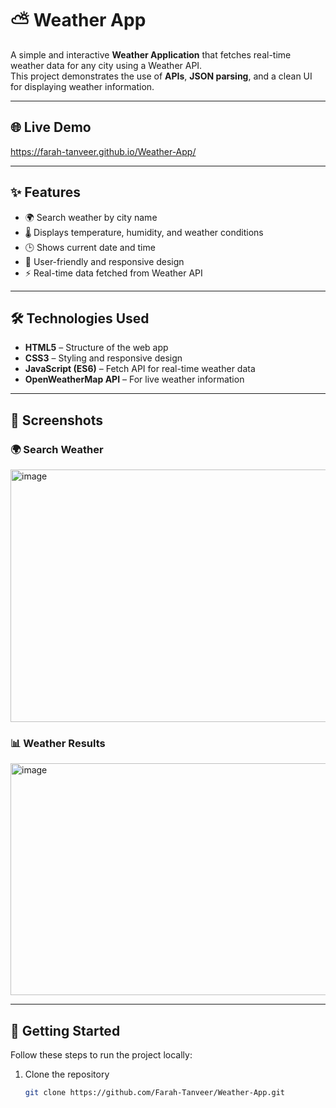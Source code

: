 # ⛅ Weather App  

A simple and interactive **Weather Application** that fetches real-time weather data for any city using a Weather API.  
This project demonstrates the use of **APIs**, **JSON parsing**, and a clean UI for displaying weather information.  

---

## 🌐 Live Demo  
https://farah-tanveer.github.io/Weather-App/

---

## ✨ Features  

- 🌍 Search weather by city name  
- 🌡 Displays temperature, humidity, and weather conditions  
- 🕒 Shows current date and time  
- 🎨 User-friendly and responsive design  
- ⚡ Real-time data fetched from Weather API  

---

## 🛠️ Technologies Used  

- **HTML5** – Structure of the web app  
- **CSS3** – Styling and responsive design  
- **JavaScript (ES6)** – Fetch API for real-time weather data  
- **OpenWeatherMap API** – For live weather information  

---

## 📸 Screenshots  

### 🌍 Search Weather  
<img width="725" height="404" alt="image" src="https://github.com/user-attachments/assets/8ba2f2d8-23c2-49ad-a4b1-99054edc653e" />


### 📊 Weather Results  
<img width="730" height="371" alt="image" src="https://github.com/user-attachments/assets/c331a884-ac41-4957-9551-e5188a782fb5" />

---

## 🚀 Getting Started  

Follow these steps to run the project locally:

1. Clone the repository  
   ```bash
   git clone https://github.com/Farah-Tanveer/Weather-App.git
